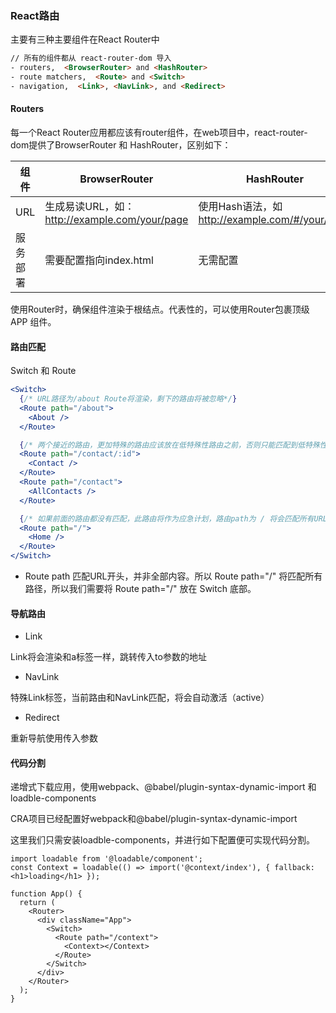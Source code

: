### React路由

主要有三种主要组件在React Router中

```html
// 所有的组件都从 react-router-dom 导入
- routers,  <BrowserRouter> and <HashRouter>
- route matchers,  <Route> and <Switch>
- navigation,  <Link>, <NavLink>, and <Redirect>
```

#### Routers

每一个React Router应用都应该有router组件，在web项目中，react-router-dom提供了BrowserRouter 和 HashRouter，区别如下：

| 组件 | BrowserRouter | HashRouter |
| --- | --- | --- |
| URL | 生成易读URL，如：http://example.com/your/page | 使用Hash语法，如 http://example.com/#/your/page
| 服务部署 |需要配置指向index.html|无需配置

使用Router时，确保组件渲染于根结点。代表性的，可以使用Router包裹顶级 APP 组件。

#### 路由匹配

Switch 和 Route

```jsx
<Switch>
  {/* URL路径为/about Route将渲染，剩下的路由将被忽略*/}
  <Route path="/about">
    <About />
  </Route>

  {/* 两个接近的路由，更加特殊的路由应该放在低特殊性路由之前，否则只能匹配到低特殊性路由，其他路由将被忽略 */}
  <Route path="/contact/:id">
    <Contact />
  </Route>
  <Route path="/contact">
    <AllContacts />
  </Route>

  {/* 如果前面的路由都没有匹配，此路由将作为应急计划，路由path为 / 将会匹配所有URL，因为每个URL都以 / 开头 */}
  <Route path="/">
    <Home />
  </Route>
</Switch>
```

- Route path 匹配URL开头，并非全部内容。所以 Route path="/" 将匹配所有路径，所以我们需要将 Route path="/" 放在 Switch 底部。

#### 导航路由

- Link

Link将会渲染和a标签一样，跳转传入to参数的地址

- NavLink

特殊Link标签，当前路由和NavLink匹配，将会自动激活（active）

- Redirect

重新导航使用传入参数

#### 代码分割

递增式下载应用，使用webpack、@babel/plugin-syntax-dynamic-import 和 loadble-components

CRA项目已经配置好webpack和@babel/plugin-syntax-dynamic-import

这里我们只需安装loadble-components，并进行如下配置便可实现代码分割。

```tsx
import loadable from '@loadable/component';
const Context = loadable(() => import('@context/index'), { fallback: <h1>loading</h1> });

function App() {
  return (
    <Router>
      <div className="App">
        <Switch>
          <Route path="/context">
            <Context></Context>
          </Route>
        </Switch>
      </div>
    </Router>
  );
}
```

